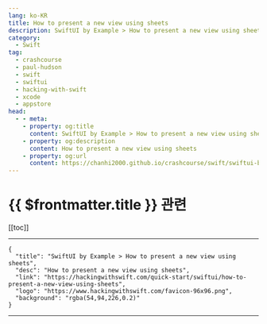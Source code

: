 ```yaml
---
lang: ko-KR
title: How to present a new view using sheets
description: SwiftUI by Example > How to present a new view using sheets
category:
  - Swift
tag: 
  - crashcourse
  - paul-hudson
  - swift
  - swiftui
  - hacking-with-swift
  - xcode
  - appstore
head:
  - - meta:
    - property: og:title
      content: SwiftUI by Example > How to present a new view using sheets
    - property: og:description
      content: How to present a new view using sheets
    - property: og:url
      content: https://chanhi2000.github.io/crashcourse/swift/swiftui-by-example/15-presenting-views/how-to-present-a-new-view-using-sheets.html
---
```


# {{ $frontmatter.title }} 관련

[[toc]]

---

```component VPCard
{
  "title": "SwiftUI by Example > How to present a new view using sheets",
  "desc": "How to present a new view using sheets",
  "link": "https://hackingwithswift.com/quick-start/swiftui/how-to-present-a-new-view-using-sheets",
  "logo": "https://www.hackingwithswift.com/favicon-96x96.png",
  "background": "rgba(54,94,226,0.2)"
}
```

---

<TagLinks />